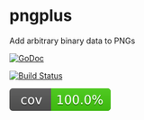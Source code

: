 pngplus
=======

Add arbitrary binary data to PNGs

[![GoDoc](https://godoc.org/github.com/mccoyst/pngplus?status.svg)](https://godoc.org/github.com/mccoyst/pngplus)

[![Build Status](https://travis-ci.org/mccoyst/pngplus.svg)](https://travis-ci.org/mccoyst/pngplus)

![Test Coverage](./coverage.svg)
